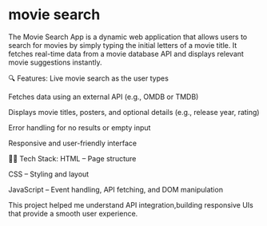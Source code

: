 # movie search
The Movie Search App is a dynamic web application that allows users to search for movies by simply typing the initial letters of a movie title. It fetches real-time data from a movie database API and displays relevant movie suggestions instantly.

🔍 Features:
Live movie search as the user types

Fetches data using an external API (e.g., OMDB or TMDB)

Displays movie titles, posters, and optional details (e.g., release year, rating)

Error handling for no results or empty input

Responsive and user-friendly interface

👨‍💻 Tech Stack:
HTML – Page structure

CSS – Styling and layout

JavaScript – Event handling, API fetching, and DOM manipulation

This project helped me understand API integration,building responsive UIs that provide a smooth user experience.
